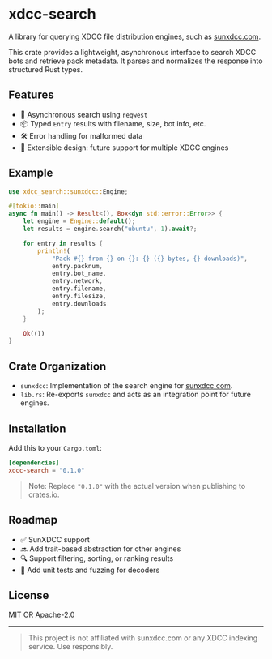 # xdcc-search

A library for querying XDCC file distribution engines, such as [sunxdcc.com](https://sunxdcc.com).

This crate provides a lightweight, asynchronous interface to search XDCC bots and retrieve pack metadata. It parses and normalizes the response into structured Rust types.

## Features

- 🚀 Asynchronous search using `reqwest`
- 📦 Typed `Entry` results with filename, size, bot info, etc.
- 🛠 Error handling for malformed data
- 🔌 Extensible design: future support for multiple XDCC engines

## Example

```rust
use xdcc_search::sunxdcc::Engine;

#[tokio::main]
async fn main() -> Result<(), Box<dyn std::error::Error>> {
    let engine = Engine::default();
    let results = engine.search("ubuntu", 1).await?;

    for entry in results {
        println!(
            "Pack #{} from {} on {}: {} ({} bytes, {} downloads)",
            entry.packnum,
            entry.bot_name,
            entry.network,
            entry.filename,
            entry.filesize,
            entry.downloads
        );
    }

    Ok(())
}
````

## Crate Organization

* `sunxdcc`: Implementation of the search engine for [sunxdcc.com](https://sunxdcc.com).
* `lib.rs`: Re-exports `sunxdcc` and acts as an integration point for future engines.

## Installation

Add this to your `Cargo.toml`:

```toml
[dependencies]
xdcc-search = "0.1.0"
```

> Note: Replace `"0.1.0"` with the actual version when publishing to crates.io.

## Roadmap

* ✅ SunXDCC support
* 🔜 Add trait-based abstraction for other engines
* 🔍 Support filtering, sorting, or ranking results
* 🧪 Add unit tests and fuzzing for decoders

## License

MIT OR Apache-2.0

---

> This project is not affiliated with sunxdcc.com or any XDCC indexing service. Use responsibly.
